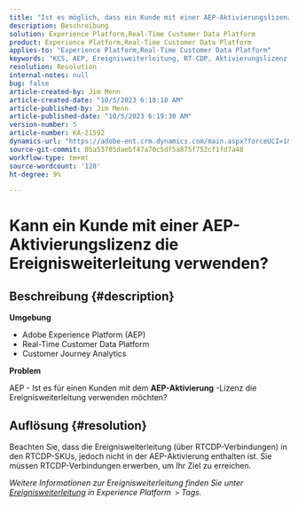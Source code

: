 ```yaml
---
title: "Ist es möglich, dass ein Kunde mit einer AEP-Aktivierungslizenz die Ereignisweiterleitung verwendet?"
description: Beschreibung
solution: Experience Platform,Real-Time Customer Data Platform
product: Experience Platform,Real-Time Customer Data Platform
applies-to: "Experience Platform,Real-Time Customer Data Platform"
keywords: "KCS, AEP, Ereignisweiterleitung, RT-CDP, Aktivierungslizenz, Customer Journey Analytics, Adobe Experience Platform"
resolution: Resolution
internal-notes: null
bug: false
article-created-by: Jim Menn
article-created-date: "10/5/2023 6:18:18 AM"
article-published-by: Jim Menn
article-published-date: "10/5/2023 6:19:30 AM"
version-number: 5
article-number: KA-21592
dynamics-url: "https://adobe-ent.crm.dynamics.com/main.aspx?forceUCI=1&pagetype=entityrecord&etn=knowledgearticle&id=93783cf7-4663-ee11-be6e-6045bd006268"
source-git-commit: 05a53705daebf47a70c5df5a875f752cf1fd7a48
workflow-type: tm+mt
source-wordcount: '128'
ht-degree: 9%

---
```


# Kann ein Kunde mit einer AEP-Aktivierungslizenz die Ereignisweiterleitung verwenden?

## Beschreibung {#description}


<b>Umgebung</b>

- Adobe Experience Platform (AEP)
- Real-Time Customer Data Platform
- Customer Journey Analytics


<b>Problem</b>

AEP - Ist es für einen Kunden mit dem <b>AEP-Aktivierung</b> -Lizenz die Ereignisweiterleitung verwenden möchten?


## Auflösung {#resolution}


Beachten Sie, dass die Ereignisweiterleitung (über RTCDP-Verbindungen) in den RTCDP-SKUs, jedoch nicht in der AEP-Aktivierung enthalten ist.
Sie müssen RTCDP-Verbindungen erwerben, um Ihr Ziel zu erreichen.

*Weitere Informationen zur Ereignisweiterleitung finden Sie unter [Ereignisweiterleitung](https://experienceleague.adobe.com/docs/experience-platform/tags/event-forwarding/overview.html?lang=en) in Experience Platform  `>`  Tags.*


